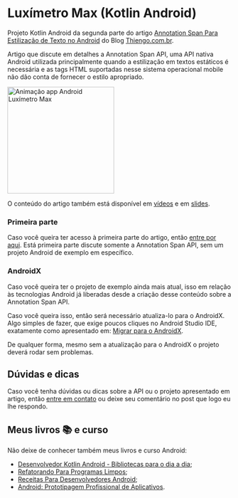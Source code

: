 # Luxímetro Max (Kotlin Android)

Projeto Kotlin Android da segunda parte do artigo [Annotation Span Para Estilização de Texto no Android](https://www.thiengo.com.br/annotation-span-para-estilizacao-de-texto-no-android#title-11) do Blog [Thiengo.com.br](https://www.thiengo.com.br).

Artigo que discute em detalhes a Annotation Span API, uma API nativa Android utilizada principalmente quando a estilização em textos estáticos é necessária e as tags HTML suportadas nesse sistema operacional mobile não dão conta de fornecer o estilo apropriado.

<img src="https://www.thiengo.com.br/img/post/normal/uuee10p2rm681rs79um6a1tdv5ffdbf2a7b74dcae0809670d6b984e756.gif" width="240" alt="Animação app Android Luxímetro Max">

O conteúdo do artigo também está disponível em [vídeos](https://www.thiengo.com.br/annotation-span-para-estilizacao-de-texto-no-android#title-29) e em [slides](https://www.thiengo.com.br/annotation-span-para-estilizacao-de-texto-no-android#title-28).

### Primeira parte

Caso você queira ter acesso à primeira parte do artigo, então [entre por aqui](https://www.thiengo.com.br/annotation-span-para-estilizacao-de-texto-no-android#title-01). Está primeira parte discute somente a Annotation Span API, sem um projeto Android de exemplo em específico.

### AndroidX

Caso você queira ter o projeto de exemplo ainda mais atual, isso em relação às tecnologias Android já liberadas desde a criação desse conteúdo sobre a Annotation Span API.

Caso você queira isso, então será necessário atualiza-lo para o AndroidX. Algo simples de fazer, que exige poucos cliques no Android Studio IDE, exatamente como apresentado em: [Migrar para o AndroidX](https://developer.android.com/jetpack/androidx/migrate?hl=pt-br).

De qualquer forma, mesmo sem a atualização para o AndroidX o projeto deverá rodar sem problemas.

## Dúvidas e dicas

Caso você tenha dúvidas ou dicas sobre a API ou o projeto apresentado em artigo, então [entre em contato](https://www.thiengo.com.br/contato) ou deixe seu comentário no post que logo eu lhe respondo.

## Meus livros 📚 e curso

Não deixe de conhecer também meus livros e curso Android:

- [Desenvolvedor Kotlin Android - Bibliotecas para o dia a dia](https://www.thiengo.com.br/livro-desenvolvedor-kotlin-android);
- [Refatorando Para Programas Limpos](https://www.thiengo.com.br/livro-refatorando-para-programas-limpos);
- [Receitas Para Desenvolvedores Android](https://www.thiengo.com.br/livro-receitas-para-desenvolvedores-android);
- [Android: Prototipagem Profissional de Aplicativos](https://www.udemy.com/course/android-prototipagem-profissional-de-aplicativos/?locale=pt_BR&persist_locale=).
